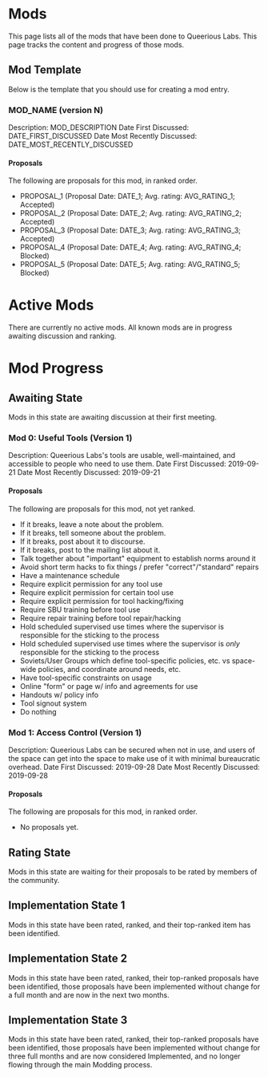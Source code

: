 <!-- TITLE: Mods -->
<!-- SUBTITLE: A list of mods that have been done to the space. -->

# Mods
This page lists all of the mods that have been done to Queerious Labs. This page tracks the content and progress of those mods.

## Mod Template
Below is the template that you should use for creating a mod entry.

### MOD_NAME (version N)

Description: MOD_DESCRIPTION
Date First Discussed: DATE_FIRST_DISCUSSED
Date Most Recently Discussed: DATE_MOST_RECENTLY_DISCUSSED

#### Proposals

The following are proposals for this mod, in ranked order.

* PROPOSAL_1 (Proposal Date: DATE_1; Avg. rating: AVG_RATING_1; Accepted)
* PROPOSAL_2 (Proposal Date: DATE_2; Avg. rating: AVG_RATING_2; Accepted)
* PROPOSAL_3 (Proposal Date: DATE_3; Avg. rating: AVG_RATING_3; Accepted)
* PROPOSAL_4 (Proposal Date: DATE_4; Avg. rating: AVG_RATING_4; Blocked)
* PROPOSAL_5 (Proposal Date: DATE_5; Avg. rating: AVG_RATING_5; Blocked)

# Active Mods
There are currently no active mods. All known mods are in progress awaiting discussion and ranking.
# Mod Progress

## Awaiting State
Mods in this state are awaiting discussion at their first meeting.

### Mod 0: Useful Tools (Version 1)

Description: Queerious Labs's tools are usable, well-maintained, and accessible to people who need to use them.
Date First Discussed: 2019-09-21
Date Most Recently Discussed: 2019-09-21

#### Proposals

The following are proposals for this mod, not yet ranked.

* If it breaks, leave a note about the problem.
* If it breaks, tell someone about the problem.
* If it breaks, post about it to discourse.
* If it breaks, post to the mailing list about it.
* Talk together about "important" equipment to establish norms around it
* Avoid short term hacks to fix things / prefer "correct"/"standard" repairs
* Have a maintenance schedule
* Require explicit permission for any tool use
* Require explicit permission for certain tool use
* Require explicit permission for tool hacking/fixing
* Require SBU training before tool use
* Require repair training before tool repair/hacking
* Hold scheduled supervised use times where the supervisor is responsible for the sticking to the process
* Hold scheduled supervised use times where the supervisor is *only* responsible for the sticking to the process
* Soviets/User Groups which define tool-specific policies, etc. vs space-wide policies, and coordinate around needs, etc.
* Have tool-specific constraints on usage
* Online "form" or page w/ info and agreements for use
* Handouts w/ policy info
* Tool signout system
* Do nothing

### Mod 1: Access Control (Version 1)

Description: Queerious Labs can be secured when not in use, and users of the space can get into the space to make use of it with minimal bureaucratic overhead.
Date First Discussed: 2019-09-28
Date Most Recently Discussed: 2019-09-28

#### Proposals

The following are proposals for this mod, in ranked order.

* No proposals yet.

## Rating State
Mods in this state are waiting for their proposals to be rated by members of the community.

## Implementation State 1
Mods in this state have been rated, ranked, and their top-ranked item has been identified.

## Implementation State 2
Mods in this state have been rated, ranked, their top-ranked proposals have been identified, those proposals have been implemented without change for a full month and are now in the next two months.

## Implementation State 3
Mods in this state have been rated, ranked, their top-ranked proposals have been identified, those proposals have been implemented without change for three full months and are now considered Implemented, and no longer flowing through the main Modding process.